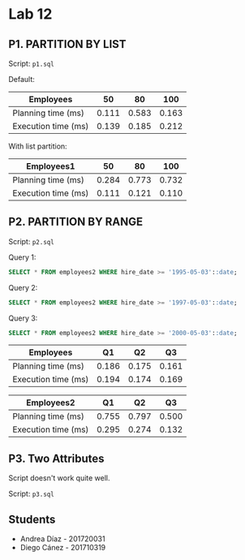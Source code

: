 # Lab 12

## P1. PARTITION BY LIST

Script: `p1.sql`

Default:

| Employees           | 50    | 80    | 100   |
|---------------------|-------|-------|-------|
| Planning time (ms)  | 0.111 | 0.583 | 0.163 |
| Execution time (ms) | 0.139 | 0.185 | 0.212 |


With list partition:

| Employees1          | 50    | 80    | 100   |
|---------------------|-------|-------|-------|
| Planning time (ms)  | 0.284 | 0.773 | 0.732 |
| Execution time (ms) | 0.111 | 0.121 | 0.110 |

## P2. PARTITION BY RANGE

Script: `p2.sql`

Query 1:

```sql
SELECT * FROM employees2 WHERE hire_date >= '1995-05-03'::date;
```

Query 2:


```sql
SELECT * FROM employees2 WHERE hire_date >= '1997-05-03'::date;
```

Query 3:

```sql
SELECT * FROM employees2 WHERE hire_date >= '2000-05-03'::date;
```

| Employees           | Q1    | Q2    | Q3    |
|---------------------|-------|-------|-------|
| Planning time (ms)  | 0.186 | 0.175 | 0.161 |
| Execution time (ms) | 0.194 | 0.174 | 0.169 |

| Employees2          | Q1    | Q2    | Q3    |
|---------------------|-------|-------|-------|
| Planning time (ms)  | 0.755 | 0.797 | 0.500 |
| Execution time (ms) | 0.295 | 0.274 | 0.132 |


## P3. Two Attributes

Script doesn't work quite well.

Script: `p3.sql`


## Students

- Andrea Díaz - 201720031
- Diego Cánez - 201710319
